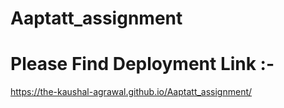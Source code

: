 # Aaptatt_assignment

# Please Find Deployment Link :- 

https://the-kaushal-agrawal.github.io/Aaptatt_assignment/
